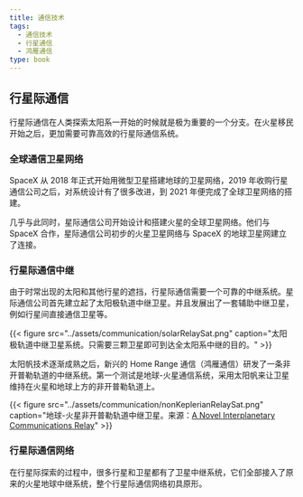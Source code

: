 ```yaml
---
title: 通信技术
tags:
  - 通信技术
  - 行星通信
  - 鸿雁通信
type: book
---
```



## 行星际通信


行星际通信在人类探索太阳系一开始的时候就是极为重要的一个分支。在火星移民开始之后，更加需要可靠高效的行星际通信系统。

### 全球通信卫星网络

<!-- Planetary Communications -->


SpaceX 从 2018 年正式开始用微型卫星搭建地球的卫星网络，2019 年收购行星通信公司之后，对系统设计有了很多改进，到 2021 年便完成了全球卫星网络的搭建。

几乎与此同时，星际通信公司开始设计和搭建火星的全球卫星网络。他们与 SpaceX 合作，星际通信公司初步的火星卫星网络与 SpaceX 的地球卫星网建立了连接。

### 行星际通信中继

由于时常出现的太阳和其他行星的遮挡，行星际通信需要一个可靠的中继系统。星际通信公司首先建立起了太阳极轨道中继卫星。并且发展出了一套辅助中继卫星，例如行星间直接通信卫星等。

{{< figure src="../assets/communication/solarRelaySat.png" caption="太阳极轨道中继卫星系统。只需要三颗卫星即可到达全太阳系中继的目的。" >}}

<!-- Home Range Communication -->

太阳帆技术逐渐成熟之后，新兴的 Home Range
通信（鸿雁通信）研发了一条非开普勒轨道的中继系统。第一个测试是地球-火星通信系统，采用太阳帆来让卫星维持在火星和地球上方的非开普勒轨道上。

{{< figure src="../assets/communication/nonKeplerianRelaySat.png" caption="地球-火星非开普勒轨道中继卫星。来源：[A Novel Interplanetary Communications Relay](http://strathprints.strath.ac.uk/25836/2/Macdonald_M_-_strathprints_-_A_novel_interplanetary_communications_relay_Aug_2010.pdf)" >}}


### 行星际通信网络

在行星际探索的过程中，很多行星和卫星都有了卫星中继系统，它们全部接入了原来的火星地球中继系统，整个行星际通信网络初具原形。
